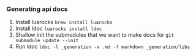 ### Generating api docs


1. Install luarocks `brew install luarocks`
2. Install ldoc `luarocks install ldoc`
3. Shallow init the submodules that we want to make docs for `git submodule update --init`
3. Run ldoc `ldoc -l _generation -x .md -f markdown _generation/libs`